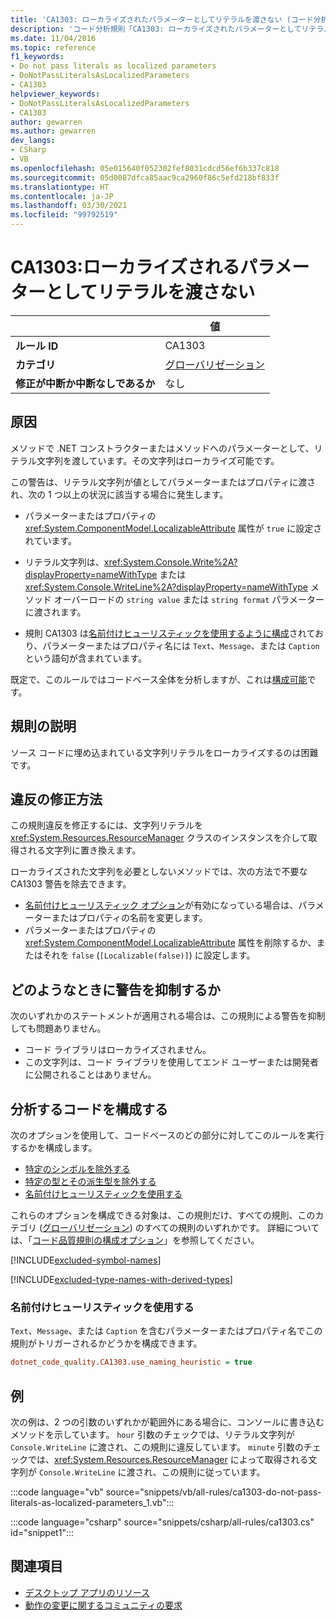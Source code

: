 ```yaml
---
title: 'CA1303: ローカライズされたパラメーターとしてリテラルを渡さない (コード分析)'
description: 'コード分析規則「CA1303: ローカライズされたパラメーターとしてリテラルを渡さない」について'
ms.date: 11/04/2016
ms.topic: reference
f1_keywords:
- Do not pass literals as localized parameters
- DoNotPassLiteralsAsLocalizedParameters
- CA1303
helpviewer_keywords:
- DoNotPassLiteralsAsLocalizedParameters
- CA1303
author: gewarren
ms.author: gewarren
dev_langs:
- CSharp
- VB
ms.openlocfilehash: 05e015640f052302fef8031cdcd56ef6b337c818
ms.sourcegitcommit: 05d0087dfca85aac9ca2960f86c5efd218bf833f
ms.translationtype: HT
ms.contentlocale: ja-JP
ms.lasthandoff: 03/30/2021
ms.locfileid: "99792519"
---
```

# <a name="ca1303-do-not-pass-literals-as-localized-parameters"></a>CA1303:ローカライズされるパラメーターとしてリテラルを渡さない

| | 値 |
|-|-|
| **ルール ID** |CA1303|
| **カテゴリ** |[グローバリゼーション](globalization-warnings.md)|
| **修正が中断か中断なしであるか** |なし|

## <a name="cause"></a>原因

メソッドで .NET コンストラクターまたはメソッドへのパラメーターとして、リテラル文字列を渡しています。その文字列はローカライズ可能です。

この警告は、リテラル文字列が値としてパラメーターまたはプロパティに渡され、次の 1 つ以上の状況に該当する場合に発生します。

- パラメーターまたはプロパティの <xref:System.ComponentModel.LocalizableAttribute> 属性が `true` に設定されています。

- リテラル文字列は、<xref:System.Console.Write%2A?displayProperty=nameWithType> または <xref:System.Console.WriteLine%2A?displayProperty=nameWithType> メソッド オーバーロードの `string value` または `string format` パラメーターに渡されます。

- 規則 CA1303 は[名前付けヒューリスティックを使用するように構成](#use-naming-heuristic)されており、パラメーターまたはプロパティ名には `Text`、`Message`、または `Caption` という語句が含まれています。

既定で、このルールではコードベース全体を分析しますが、これは[構成可能](#configure-code-to-analyze)です。

## <a name="rule-description"></a>規則の説明

ソース コードに埋め込まれている文字列リテラルをローカライズするのは困難です。

## <a name="how-to-fix-violations"></a>違反の修正方法

この規則違反を修正するには、文字列リテラルを <xref:System.Resources.ResourceManager> クラスのインスタンスを介して取得される文字列に置き換えます。

ローカライズされた文字列を必要としないメソッドでは、次の方法で不要な CA1303 警告を除去できます。

- [名前付けヒューリスティック オプション](#use-naming-heuristic)が有効になっている場合は、パラメーターまたはプロパティの名前を変更します。
- パラメーターまたはプロパティの <xref:System.ComponentModel.LocalizableAttribute> 属性を削除するか、またはそれを `false` (`[Localizable(false)]`) に設定します。

## <a name="when-to-suppress-warnings"></a>どのようなときに警告を抑制するか

次のいずれかのステートメントが適用される場合は、この規則による警告を抑制しても問題ありません。

- コード ライブラリはローカライズされません。
- この文字列は、コード ライブラリを使用してエンド ユーザーまたは開発者に公開されることはありません。

## <a name="configure-code-to-analyze"></a>分析するコードを構成する

次のオプションを使用して、コードベースのどの部分に対してこのルールを実行するかを構成します。

- [特定のシンボルを除外する](#exclude-specific-symbols)
- [特定の型とその派生型を除外する](#exclude-specific-types-and-their-derived-types)
- [名前付けヒューリスティックを使用する](#use-naming-heuristic)

これらのオプションを構成できる対象は、この規則だけ、すべての規則、このカテゴリ ([グローバリゼーション](globalization-warnings.md)) のすべての規則のいずれかです。 詳細については、「[コード品質規則の構成オプション](../code-quality-rule-options.md)」を参照してください。

[!INCLUDE[excluded-symbol-names](~/includes/code-analysis/excluded-symbol-names.md)]

[!INCLUDE[excluded-type-names-with-derived-types](~/includes/code-analysis/excluded-type-names-with-derived-types.md)]

### <a name="use-naming-heuristic"></a>名前付けヒューリスティックを使用する

`Text`、`Message`、または `Caption` を含むパラメーターまたはプロパティ名でこの規則がトリガーされるかどうかを構成できます。

```ini
dotnet_code_quality.CA1303.use_naming_heuristic = true
```

## <a name="example"></a>例

次の例は、2 つの引数のいずれかが範囲外にある場合に、コンソールに書き込むメソッドを示しています。 `hour` 引数のチェックでは、リテラル文字列が `Console.WriteLine` に渡され、この規則に違反しています。 `minute` 引数のチェックでは、<xref:System.Resources.ResourceManager> によって取得される文字列が `Console.WriteLine` に渡され、この規則に従っています。

:::code language="vb" source="snippets/vb/all-rules/ca1303-do-not-pass-literals-as-localized-parameters_1.vb":::

:::code language="csharp" source="snippets/csharp/all-rules/ca1303.cs" id="snippet1":::

## <a name="see-also"></a>関連項目

- [デスクトップ アプリのリソース](../../../framework/resources/index.md)
- [動作の変更に関するコミュニティの要求](https://github.com/dotnet/roslyn-analyzers/issues/2933)

